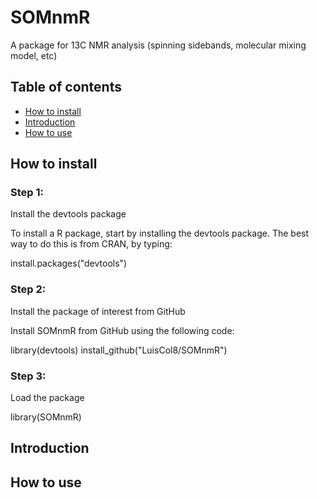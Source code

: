 # SOMnmR
A package for 13C NMR analysis (spinning sidebands, molecular mixing model, etc)

## Table of contents
* [How to install](##How-to-install)
* [Introduction](##Introduction)
* [How to use](##How-to-use)

## How to install

### Step 1: 
Install the devtools package

To install a R package, start by installing the devtools package. The best way to do this is from CRAN, by typing:
	
install.packages("devtools")

### Step 2: 
Install the package of interest from GitHub

Install SOMnmR from GitHub using the following code:
	
library(devtools)
install_github("LuisCol8/SOMnmR")

 
### Step 3: 
Load the package
	
library(SOMnmR)

## Introduction

## How to use
